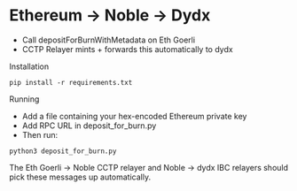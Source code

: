 # Ethereum -> Noble -> Dydx

- Call depositForBurnWithMetadata on Eth Goerli
- CCTP Relayer mints + forwards this automatically to dydx

Installation
```
pip install -r requirements.txt
```

Running
- Add a file containing your hex-encoded Ethereum private key
- Add RPC URL in deposit_for_burn.py
- Then run:
```
python3 deposit_for_burn.py
```

The Eth Goerli -> Noble CCTP relayer and Noble -> dydx IBC relayers should pick these messages up automatically.
